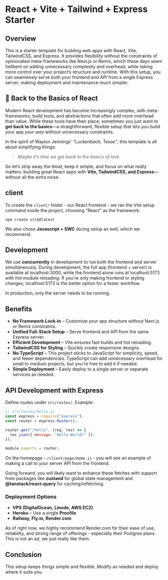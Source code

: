 # React + Vite + Tailwind + Express Starter

## Overview

This is a starter template for building web apps with React, Vite, TailwindCSS, and Express. It provides flexibility without the constraints of opinionated meta-frameworks like Next.js or Remix, which these days seem hellbent on adding unnecessary complexity and overhead, while taking more control over your project’s structure and runtime. With this setup, you can seamlessly serve both your frontend and API from a single Express server, making deployment and maintenance much simpler.

## 🎵 Back to the Basics of React

Modern React development has become increasingly complex, with meta-frameworks, build tools, and abstractions that often add more overhead than value. While these tools have their place, sometimes you just want to **get back to the basics**—a straightforward, flexible setup that lets you build your app _your way_ without unnecessary constraints.

In the spirit of Waylon Jennings’ _"Luckenbach, Texas"_, this template is all about simplifying things:

> _Maybe it’s time we got back to the basics of love._

So let’s strip away the bloat, keep it simple, and focus on what really matters: building great React apps with **Vite, TailwindCSS, and Express**—without all the extra noise.

## client

To create the `client/` folder - our React frontend - we ran the Vite setup command inside the project, choosing "React" as the framework:

`npm create vite@latest`

We also chose **Javascript + SWC** during setup as well, which we recommend.

## Development

We use **concurrently** in development to run both the frontend and server simultaneously. During development, the full app (frontend + server) is available at localhost:3000, while the frontend alone runs at localhost:5173 with hot module reloading. If you're only making frontend or styling changes, localhost:5173 is the better option for a faster workflow.

In production, only the server needs to be running.

## Benefits

- **No Framework Lock-in** – Customize your app structure without Next.js or Remix constraints.
- **Unified Full-Stack Setup** – Serve frontend and API from the same Express server.
- **Efficient Development** – Vite ensures fast builds and hot reloading.
- **TailwindCSS for Styling** – Quickly create responsive designs.
- **No TypeScript** – This project sticks to JavaScript for simplicity, speed, and fewer dependencies. TypeScript can add unnecessary overhead for small to medium projects, but you're free to add it if needed.
- **Simple Deployment** – Easily deploy to a single server or separate services as needed.

## API Development with Express

Define routes under `src/routes/`. Example:

```js
// src/routes/hello.js
const express = require("express");
const router = express.Router();

router.get("/hello", (req, res) => {
  res.json({ message: "Hello World!" });
});

module.exports = router;
```

On the homepage - `/client/page/Home.js` - you will see an example of making a call to your server API from the frontend.

Going forward, you will likely want to enhance these fetches with support from packages like **zustand** for global state management and **@tanstack/react-query** for caching/refetching.

### Deployment Options

- **VPS (DigitalOcean, Linode, AWS EC2)**
- **Heroku** – Use a single **Procfile**
- **Railway, Fly.io, Render.com**

As of right now, we highly recommend Render.com for their ease of use, reliability, and strong range of offerings - especially their Postgres plans. This is not an ad, we just really like them.

## Conclusion

This setup keeps things simple and flexible. Modify as needed and deploy where it suits you.
